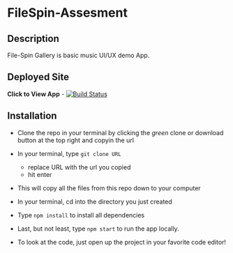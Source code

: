 # FileSpin-Assesment

## Description

File-Spin Gallery is basic music UI/UX demo App.

## Deployed Site

**Click to View App** - [![Build Status](https://travis-ci.org/dwyl/esta.svg?branch=master)](https://file-spin.herokuapp.com/)

## Installation

- Clone the repo in your terminal by clicking the _green_ clone or download button at the top right and copyin the url
- In your terminal, type `git clone URL`
  - replace URL with the url you copied
  - hit enter
- This will copy all the files from this repo down to your computer
- In your terminal, cd into the directory you just created
- Type `npm install` to install all dependencies
- Last, but not least, type `npm start` to run the app locally.

- To look at the code, just open up the project in your favorite code editor!
